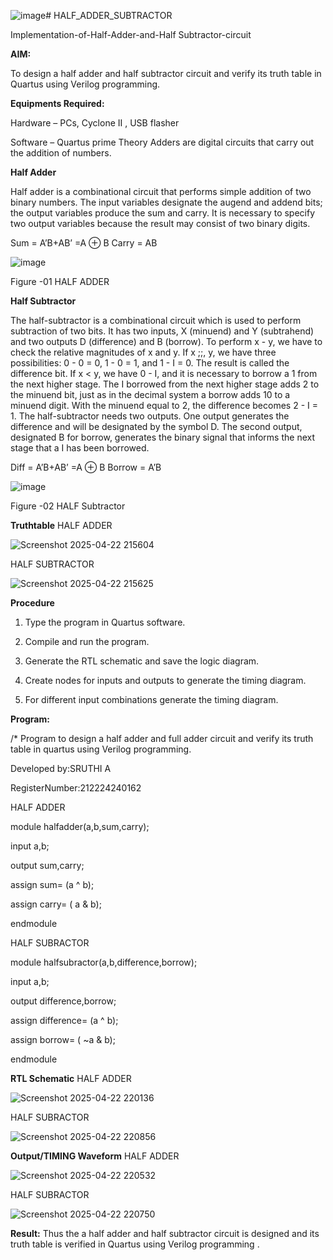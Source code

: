 ![image](https://github.com/user-attachments/assets/12ed6686-efb5-4a89-8204-b1eee51f3982)# HALF_ADDER_SUBTRACTOR

Implementation-of-Half-Adder-and-Half Subtractor-circuit

**AIM:**

To design a half adder and half subtractor circuit and verify its truth table in Quartus using Verilog programming.

**Equipments Required:**

Hardware – PCs, Cyclone II , USB flasher 

Software – Quartus prime Theory Adders are digital circuits that carry out the addition of numbers.

**Half Adder**

Half adder is a combinational circuit that performs simple addition of two binary numbers. The input variables designate the augend and addend bits; the output variables produce the sum and carry. It is necessary to specify two output variables because the result may consist of two binary digits.

Sum = A’B+AB’ =A ⊕ B Carry = AB

![image](https://github.com/naavaneetha/HALF_ADDER_SUBTRACTOR/assets/154305477/bd4a0b2c-cdbc-4184-ab08-81578f121e1f)

Figure -01 HALF ADDER

**Half Subtractor**

The half-subtractor is a combinational circuit which is used to perform subtraction of two bits. It has two inputs, X (minuend) and Y (subtrahend) and two outputs D (difference) and B (borrow). To perform x - y, we have to check the relative magnitudes of x and y. If x ;;, y, we have three possibilities: 0 - 0 = 0, 1 - 0 = 1, and 1 - I = 0. The result is called the difference bit. If x < y, we have 0 - I, and it is necessary to borrow a 1 from the next higher stage. The I borrowed from the next higher stage adds 2 to the minuend bit, just as in the decimal system a borrow adds 10 to a minuend digit. With the minuend equal to 2, the difference becomes 2 - I = 1. The half-subtractor needs two outputs. One output generates the difference and will be designated by the symbol D. The second output, designated B for borrow, generates the binary signal that informs the next stage that a I has been borrowed. 

Diff = A’B+AB’ =A ⊕ B
Borrow = A’B

 ![image](https://github.com/naavaneetha/HALF_ADDER_SUBTRACTOR/assets/154305477/d76b099c-513f-4e7c-843a-e2fd028a531a)

Figure -02 HALF Subtractor

**Truthtable**
HALF ADDER

![Screenshot 2025-04-22 215604](https://github.com/user-attachments/assets/030e0a59-3dbc-4f4c-80ec-e6f1800b5887)

HALF SUBTRACTOR

![Screenshot 2025-04-22 215625](https://github.com/user-attachments/assets/12ced143-a405-4352-81d7-7cedea9d51a6)



**Procedure**

1.	Type the program in Quartus software.

2.	Compile and run the program.

3.	Generate the RTL schematic and save the logic diagram.

4.	Create nodes for inputs and outputs to generate the timing diagram.

5.	For different input combinations generate the timing diagram.


**Program:**

/* Program to design a half adder and full adder circuit and verify its truth table in quartus using Verilog programming.

Developed by:SRUTHI A

RegisterNumber:212224240162

HALF ADDER

module halfadder(a,b,sum,carry);

input a,b;

output sum,carry;

assign sum= (a ^ b);

assign carry= ( a & b);

endmodule

HALF SUBRACTOR

module halfsubractor(a,b,difference,borrow);

input a,b;

output difference,borrow;

assign difference= (a ^ b);

assign borrow= ( ~a & b);

endmodule

**RTL Schematic**
HALF ADDER

![Screenshot 2025-04-22 220136](https://github.com/user-attachments/assets/faf0db6e-bbc5-4327-bb3a-b8ab2289cfec)

HALF SUBRACTOR

![Screenshot 2025-04-22 220856](https://github.com/user-attachments/assets/5f5d97ad-8ddb-452c-85ab-58e6d269a388)


**Output/TIMING Waveform**
HALF ADDER

![Screenshot 2025-04-22 220532](https://github.com/user-attachments/assets/605ae841-b602-4937-a7d4-5d6119cdcfbe)

HALF SUBRACTOR

![Screenshot 2025-04-22 220750](https://github.com/user-attachments/assets/7b968964-0209-4d4d-ab87-6af076dc6d9f)

**Result:**
Thus the a half adder and half subtractor circuit is designed and its truth table is verified in Quartus using Verilog programming .

